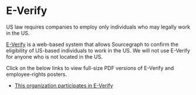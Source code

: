 # E-Verify

US law requires companies to employ only individuals who may legally work in the US.

[E-Verify](https://www.e-verify.gov/) is a web-based system that allows Sourcegraph to confirm the eligibility of US-based individuals to work in the US. We will not use E-Verify for anyone who is not located in the US.

Click on the below links to view full-size PDF versions of E-Verify and employee-rights posters.

- [This organization participates in E-Verify](https://web-assets.bcg.com/img-src/E-Verify_Participation_Poster_ES_tcm9-170102.pdf)
